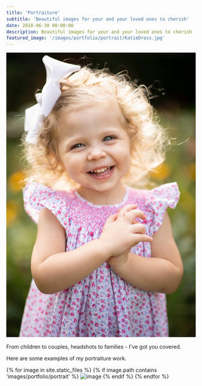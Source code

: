 ```yaml
---
title: 'Portraiture'
subtitle: 'Beautiful images for your and your loved ones to cherish'
date: 2018-06-30 00:00:00
description: Beautiful images for your and your loved ones to cherish
featured_image: '/images/portfolio/portrait/KatieDress.jpg'
---
```


![](/images/portfolio/portrait/KatieDress.jpg)

From children to couples, headshots to families - I've got you covered.  

Here are some examples of my portraiture work.

<div class="gallery" data-columns="3">
{% for image in site.static_files %}
    {% if image.path contains 'images/portfolio/portrait' %}
        <img src="{{ site.baseurl }}{{ image.path }}" alt="image" />
    {% endif %}
{% endfor %}
</div>